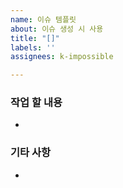 ```yaml
---
name: 이슈 템플릿
about: 이슈 생성 시 사용
title: "[]"
labels: ''
assignees: k-impossible

---
```


### 작업 할 내용
- 

### 기타 사항
-
